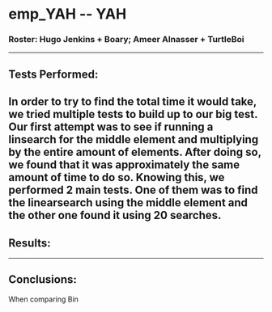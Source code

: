 # emp_YAH -- YAH
### Roster:  Hugo Jenkins + Boary; Ameer Alnasser + TurtleBoi
---
## Tests Performed:

In order to try to find the total time it would take, we tried multiple tests to build up to our big test. Our first attempt was to see if running a linsearch for the middle element and multiplying by the entire amount of elements. After doing so, we found that it was approximately the same amount of time to do so. Knowing this, we performed 2 main tests. One of them was to find the linearsearch using the middle element and the other one found it using 20 searches. 
--- 
## Results: 

--- 
## Conclusions: 
When comparing Bin
